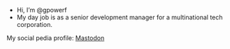 - Hi, I’m @gpowerf
- My day job is as a senior development manager for a multinational tech corporation.

<!---
gpowerf/gpowerf is a ✨ special ✨ repository because its `README.md` (this file) appears on your GitHub profile.
You can click the Preview link to take a look at your changes.
--->
My social pedia profile: <a rel="me" href="https://qoto.org/@gpowerf">Mastodon</a>
